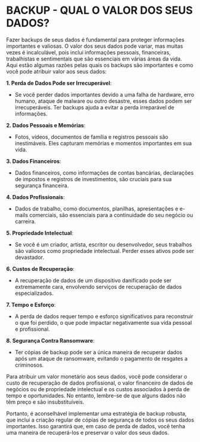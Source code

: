 # BACKUP - QUAL O VALOR DOS SEUS DADOS?
Fazer backups de seus dados é fundamental para proteger informações importantes e valiosas. O valor dos seus dados pode variar, mas muitas vezes é incalculável, pois inclui informações pessoais, financeiras, trabalhistas e sentimentais que são essenciais em várias áreas da vida. Aqui estão algumas razões pelas quais os backups são importantes e como você pode atribuir valor aos seus dados:

**1. Perda de Dados Pode ser Irrecuperável**:
   - Se você perder dados importantes devido a uma falha de hardware, erro humano, ataque de malware ou outro desastre, esses dados podem ser irrecuperáveis. Ter backups ajuda a evitar a perda irreparável de informações.

**2. Dados Pessoais e Memórias**:
   - Fotos, vídeos, documentos de família e registros pessoais são inestimáveis. Eles capturam memórias e momentos importantes em sua vida.

**3. Dados Financeiros**:
   - Dados financeiros, como informações de contas bancárias, declarações de impostos e registros de investimentos, são cruciais para sua segurança financeira.

**4. Dados Profissionais**:
   - Dados de trabalho, como documentos, planilhas, apresentações e e-mails comerciais, são essenciais para a continuidade do seu negócio ou carreira.

**5. Propriedade Intelectual**:
   - Se você é um criador, artista, escritor ou desenvolvedor, seus trabalhos são valiosos como propriedade intelectual. Perder esses ativos pode ser devastador.

**6. Custos de Recuperação**:
   - A recuperação de dados de um dispositivo danificado pode ser extremamente cara, envolvendo serviços de recuperação de dados especializados.

**7. Tempo e Esforço**:
   - A perda de dados requer tempo e esforço significativos para reconstruir o que foi perdido, o que pode impactar negativamente sua vida pessoal e profissional.

**8. Segurança Contra Ransomware**:
   - Ter cópias de backup pode ser a única maneira de recuperar dados após um ataque de ransomware, evitando o pagamento de resgates a criminosos.

Para atribuir um valor monetário aos seus dados, você pode considerar o custo de recuperação de dados profissional, o valor financeiro de dados de negócios ou de propriedade intelectual e os custos associados à perda de tempo e oportunidades. No entanto, lembre-se de que alguns dados não têm preço e são insubstituíveis.

Portanto, é aconselhável implementar uma estratégia de backup robusta, que inclui a criação regular de cópias de segurança de todos os seus dados importantes. Isso garantirá que, em caso de perda de dados, você tenha uma maneira de recuperá-los e preservar o valor dos seus dados.